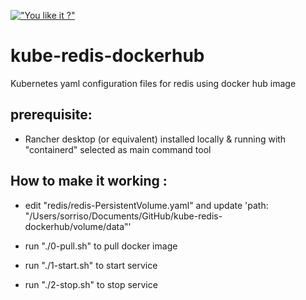 [!["You like it ?"](https://www.buymeacoffee.com/assets/img/custom_images/orange_img.png)](https://www.buymeacoffee.com/sorriso)
# kube-redis-dockerhub

Kubernetes yaml configuration files for redis using docker hub image

## prerequisite:

- Rancher desktop (or equivalent) installed locally & running with "containerd" selected as main command tool

## How to make it working :

- edit "redis/redis-PersistentVolume.yaml" and update 'path: "/Users/sorriso/Documents/GitHub/kube-redis-dockerhub/volume/data"'

- run "./0-pull.sh" to pull docker image

- run "./1-start.sh" to start service

- run "./2-stop.sh" to stop service
